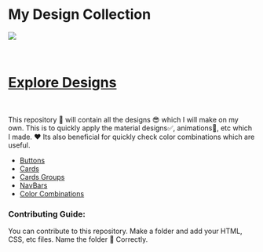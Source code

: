 # My Design Collection


![](https://res.cloudinary.com/dnv3ztqf1/image/upload/v1601445971/Design%20Collection%20repo/Banner_for_Design_repo_u9dojk.png)


<br>

# [Explore Designs](https://aakashcode12.github.io/My-Design-Collection/)

<br>

This repository 🧾 will contain all the designs 😎 which I will make on my own. This is to quickly apply the material designs✅, animations🎇, etc which I made. ❤ Its also beneficial for quickly check color combinations which are useful.

* [Buttons](https://aakashcode12.github.io/My-Design-Collection/Website%20Preview%20for%20buttons%20cards%20navbars%20etc/buttons.html)
* [Cards](https://aakashcode12.github.io/My-Design-Collection/Website%20Preview%20for%20buttons%20cards%20navbars%20etc/cards.html)
* [Cards Groups](https://aakashcode12.github.io/My-Design-Collection/Website%20Preview%20for%20buttons%20cards%20navbars%20etc/cardsgroup.html)
* [NavBars](https://aakashcode12.github.io/My-Design-Collection/Website%20Preview%20for%20buttons%20cards%20navbars%20etc/navbar.html)
* [Color Combinations](https://aakashcode12.github.io/My-Design-Collection/Website%20Preview%20for%20buttons%20cards%20navbars%20etc/colorCombinations.html)


### Contributing Guide:

You can contribute to this repository. Make a folder and add your HTML, CSS, etc files. Name the folder 📂 Correctly.

